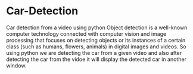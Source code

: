 # Car-Detection
Car detection from a video using python
Object detection is a well-known computer technology  connected with computer vision and image processing that focuses on detecting objects or its instances of a certain class (such as humans, flowers, animals) in digital images and videos. So using python we are detecting the car from a given video and also after detecting the car from the vidoe it will display the detected car in another window.   
